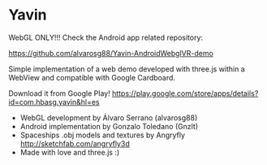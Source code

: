 # Yavin

WebGL ONLY!!! Check the Android app related repository:

https://github.com/alvarosg88/Yavin-AndroidWebglVR-demo

Simple implementation of a web demo developed with three.js within a WebView and compatible with Google Cardboard.

Download it from Google Play!
https://play.google.com/store/apps/details?id=com.hbasg.yavin&hl=es

- WebGL development by Álvaro Serrano (alvarosg88)
- Android implementation by Gonzalo Toledano (Gnzlt)
- Spaceships .obj models and textures by Angryfly http://sketchfab.com/angryfly3d
- Made with love and three.js :)
